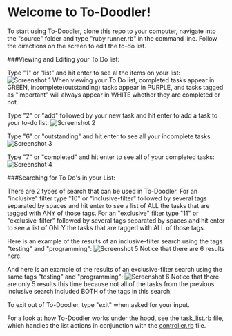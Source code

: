 # Welcome to To-Doodler!

To start using To-Doodler, clone this repo to your computer, navigate into the "source" folder and type "ruby runner.rb" in the command line. Follow the directions on the screen to edit the to-do list.

###Viewing and Editing your To Do list:

Type "1" or "list" and hit enter to see al the items on your list:
![Screenshot 1](https://github.com/dandersen2/todos-final/blob/master/to-doodler-screenshot-1.png "all tasks")
When viewing your To Do list, completed tasks appear in GREEN, incomplete(outstanding) tasks appear in PURPLE, and tasks tagged as "important" will always appear in WHITE whether they are completed or not.

Type "2" or "add" followed by your new task and hit enter to add a task to your to-do list:
![Screenshot 2](https://github.com/dandersen2/todos-final/blob/master/to-doodler-screenshot-add-item.png "add task")

Type "6" or "outstanding" and hit enter to see all your incomplete tasks:
![Screenshot 3](https://github.com/dandersen2/todos-final/blob/master/to-doodler-screenshot-outstanding.png "outstanding tasks")

Type "7" or "completed" and hit enter to see all of your completed tasks:
![Screenshot 4](https://github.com/dandersen2/todos-final/blob/master/to-doodler-screenshot-completed.png "completed tasks")

###Searching for To Do's in your List:

There are 2 types of search that can be used in To-Doodler. For an "inclusive" filter type "10" or "inclusive-filter" followed by several tags separated by spaces and hit enter to see a list of ALL the tasks that are tagged with ANY of those tags. For an "exclusive" filter type "11" or "exclusive-filter" followed by several tags separated by spaces and hit enter to see a list of ONLY the tasks that are tagged with ALL of those tags.

Here is an example of the results of an inclusive-filter search using the tags "testing" and "programming":
![Screenshot 5](https://github.com/dandersen2/todos-final/blob/master/to-doodler-screenshot-inclusive-filter.png "inclusive-filtered tasks")
Notice that there are 6 results here.

And here is an example of the results of an exclusive-filter search using the same tags "testing" and "programming":
![Screenshot 6](https://github.com/dandersen2/todos-final/blob/master/to-doodler-screenshot-exclusive-filter.png "exclusive-filtered tasks")
Notice that there are only 5 results this time because not all of the tasks from the previous inclusive search included BOTH of the tags in this search.

To exit out of To-Doodler, type "exit" when asked for your input.

For a look at how To-Doodler works under the hood, see the [task_list.rb](https://github.com/dandersen2/todos-final/blob/master/source/task_list.rb) file, which handles the list actions in conjunction with the [controller.rb](https://github.com/dandersen2/todos-final/blob/master/source/controller.rb) file.